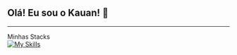 ## Olá! Eu sou o Kauan! :wave:
---

Minhas Stacks
<br>
[![My Skills](https://skillicons.dev/icons?i=react,js,ts,nodejs,docker,mysql,express,cs,dotnet,vite,linux,redux)](https://skillicons.dev)
<!--
<div style="display: inline_block"><br>
  <img align="center" atl="React Icon" height="30" width="40" src="https://cdn.jsdelivr.net/gh/devicons/devicon/icons/react/react-original-wordmark.svg">
  <img align="center" atl="JavaScript Icon" height="30" width="40" src="https://cdn.jsdelivr.net/gh/devicons/devicon/icons/javascript/javascript-original.svg">
  <img align="center" atl="Typescript Icon" height="35" width="40" src="https://img.icons8.com/?size=100&id=9MR7wJXKcELM&format=png&color=000000">
  <img align="center" atl="C# Icon" height="30" width="40" src="https://cdn.jsdelivr.net/gh/devicons/devicon/icons/csharp/csharp-original.svg">
  <img align="center" atl="Docker Icon" height="30" width="40" src="https://cdn.jsdelivr.net/gh/devicons/devicon/icons/docker/docker-plain-wordmark.svg">
  <img align="center" atl="Redux Icon" height="30" width="40" src="https://cdn.jsdelivr.net/gh/devicons/devicon/icons/redux/redux-original.svg">
  <img align="center" atl="NodeJS Icon" height="30" width="40" src="https://cdn.jsdelivr.net/gh/devicons/devicon/icons/nodejs/nodejs-plain-wordmark.svg">
</div>
-->
